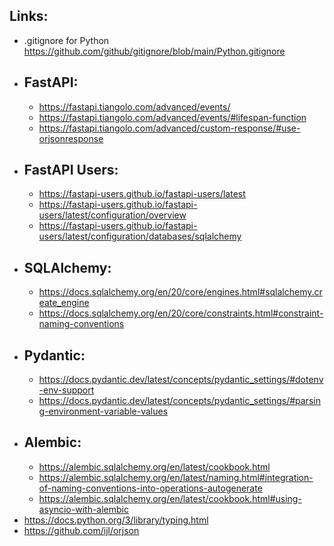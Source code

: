 Links:
-
- .gitignore for Python https://github.com/github/gitignore/blob/main/Python.gitignore
- FastAPI:
  - 
  - https://fastapi.tiangolo.com/advanced/events/
  - https://fastapi.tiangolo.com/advanced/events/#lifespan-function
  - https://fastapi.tiangolo.com/advanced/custom-response/#use-orjsonresponse
- FastAPI Users:
  - 
  - https://fastapi-users.github.io/fastapi-users/latest
  - https://fastapi-users.github.io/fastapi-users/latest/configuration/overview
  - https://fastapi-users.github.io/fastapi-users/latest/configuration/databases/sqlalchemy
- SQLAlchemy:
  - 
  - https://docs.sqlalchemy.org/en/20/core/engines.html#sqlalchemy.create_engine
  - https://docs.sqlalchemy.org/en/20/core/constraints.html#constraint-naming-conventions
- Pydantic:
  - 
  - https://docs.pydantic.dev/latest/concepts/pydantic_settings/#dotenv-env-support
  - https://docs.pydantic.dev/latest/concepts/pydantic_settings/#parsing-environment-variable-values
- Alembic:
  - 
  - https://alembic.sqlalchemy.org/en/latest/cookbook.html
  - https://alembic.sqlalchemy.org/en/latest/naming.html#integration-of-naming-conventions-into-operations-autogenerate
  - https://alembic.sqlalchemy.org/en/latest/cookbook.html#using-asyncio-with-alembic
- https://docs.python.org/3/library/typing.html
- https://github.com/ijl/orjson
